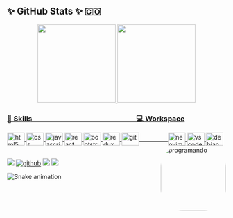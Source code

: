 ## ✨ GitHub Stats ✨ 🇨🇴
<!--
**OmarDavidF/OmarDavidF** is a ✨ _special_ ✨ repository because its `README.md` (this file) appears on your GitHub profile.
Here are some ideas to get you started:
- 🔭 I’m currently working on ...
- 🌱 I’m currently learning ...
- 👯 I’m looking to collaborate on ...
- 🤔 I’m looking for help with ...
- 💬 Ask me about ...
- 📫 How to reach me: ...
- 😄 Pronouns: ...
- ⚡ Fun fact: ...
-->

<div align="center">
  <a href="https://github.com/OmarDavidF">
  <img height="180em" src="https://github-readme-stats.vercel.app/api?username=OmarDavidF&show_icons=true&theme=radical&include_all_commits=true&count_private=true"/>
  <img height="180em" src="https://github-readme-stats.vercel.app/api/top-langs/?username=OmarDavidF&layout=compact&langs_count=7&theme=radical"/>
</div>

<h3>🚀 Skills &nbsp;&nbsp;&nbsp;&nbsp;&nbsp;&nbsp;&nbsp;&nbsp;&nbsp;&nbsp;&nbsp;&nbsp;&nbsp;&nbsp;&nbsp;&nbsp;&nbsp;&nbsp;&nbsp;&nbsp;&nbsp;&nbsp;&nbsp;&nbsp;&nbsp;&nbsp;&nbsp;&nbsp;&nbsp;&nbsp;&nbsp;&nbsp;&nbsp;&nbsp;&nbsp;&nbsp;&nbsp;&nbsp;&nbsp;&nbsp;&nbsp;&nbsp;&nbsp;&nbsp;&nbsp;&nbsp;&nbsp;&nbsp;&nbsp;&nbsp;&nbsp;&nbsp;&nbsp;&nbsp;&nbsp;&nbsp;&nbsp;&nbsp;&nbsp;&nbsp;
💻 Workspace</h3>
  
 <div style="display: inline_block">
  <img align="center" height="30" width="40" alt="html5" src="https://cdn.jsdelivr.net/gh/devicons/devicon/icons/html5/html5-original.svg"/>
  <img align="center" height="30" width="40" alt="css" src="https://cdn.jsdelivr.net/gh/devicons/devicon/icons/css3/css3-original.svg"/>
  <img align="center" height="30" width="40" alt="javascript" src="https://cdn.jsdelivr.net/gh/devicons/devicon/icons/javascript/javascript-original.svg"/>
  <img align="center" height="30" width="40" alt="react" src="https://cdn.jsdelivr.net/gh/devicons/devicon/icons/react/react-original.svg"/>
  <img align="center" height="30" width="40" alt="bootstrap" src="https://cdn.jsdelivr.net/gh/devicons/devicon/icons/bootstrap/bootstrap-original.svg"/>
  <img align="center" height="30" width="40" alt="redux" src="https://cdn.jsdelivr.net/gh/devicons/devicon/icons/redux/redux-original.svg"/>
  <img align="center" height="30" width="40" alt="git" src="https://cdn.jsdelivr.net/gh/devicons/devicon/icons/git/git-original.svg"/> 
  &nbsp;&nbsp;&nbsp;&nbsp;&nbsp;&nbsp;&nbsp;&nbsp;&nbsp;&nbsp;&nbsp;&nbsp;&nbsp;&nbsp;&nbsp;                                                                         <img align="center" height="30" width="40" alt="neovim" src="https://cdn.jsdelivr.net/gh/devicons/devicon/icons/vim/vim-original.svg"/> 
  <img align="center" height="30" width="40" alt="vscode" src="https://cdn.jsdelivr.net/gh/devicons/devicon/icons/visualstudio/visualstudio-plain.svg"/>
  <img align="center" height="30" width="40" alt="debian"  src= "https://cdn.jsdelivr.net/gh/devicons/devicon/icons/debian/debian-original-wordmark.svg"/>
  <img align="right" alt="programando" height="150" style="border-radius:50px;" src="https://media.giphy.com/media/GuRuLWOGo0CI/giphy.gif">
</div> 
  
  ##
  
<div> 
   <a href="https://www.linkedin.com/in/omar-david-forero-gallego-5b2716203" target="_blank"><img src="https://img.shields.io/badge/LinkedIn-0077B5?style=for-the-badge&logo=linkedin&logoColor=white" target="_blank"/></a>
<a href="https://github.com/OmarDavidF" target="_blank"><img target="_blank" alt="github" src="https://img.shields.io/badge/GitHub-100000?style=for-the-badge&logo=github&logoColor=white" target="_blank"/></a>
<a href= "https://www.facebook.com/omardavid.forerogallego"><img src="https://img.shields.io/badge/Facebook-1877F2?style=for-the-badge&logo=facebook&logoColor=white" target="_blank"/></a>
  <a href = "mailto:omardforero@hotmail.com"><img src="https://img.shields.io/badge/-Gmail-%23333?style=for-the-badge&logo=gmail&logoColor=white" target="_blank"></a>
 
  ![Snake animation](https://github.com/OmarDavidF/OmarDavidF/blob/output/github-contribution-grid-snake.svg)
 
</div>

